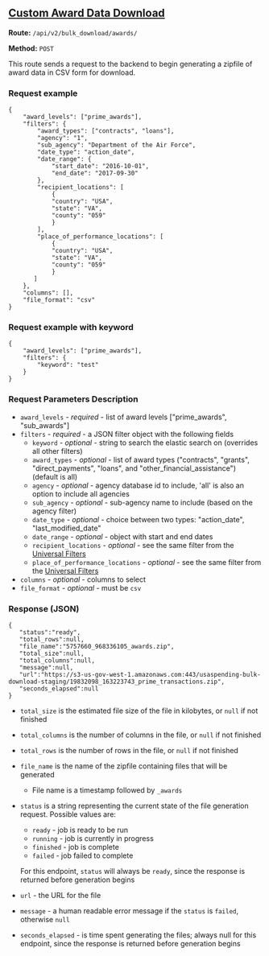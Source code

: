 ## [Custom Award Data Download](#Custom_Award_Data_Download)
**Route:** `/api/v2/bulk_download/awards/`

**Method:** `POST`

This route sends a request to the backend to begin generating a zipfile of award data in CSV form for download.

### Request example

```
{
    "award_levels": ["prime_awards"],
    "filters": {
        "award_types": ["contracts", "loans"],
        "agency": "1",
        "sub_agency": "Department of the Air Force",
        "date_type": "action_date",
        "date_range": {
            "start_date": "2016-10-01",
            "end_date": "2017-09-30"
        },
        "recipient_locations": [
            {
            "country": "USA",
            "state": "VA",
            "county": "059"
            }
        ],
        "place_of_performance_locations": [
            {
            "country": "USA",
            "state": "VA",
            "county": "059"
            }
       ]
    },
    "columns": [],
    "file_format": "csv"
}
```

### Request example with keyword

```
{
    "award_levels": ["prime_awards"],
    "filters": {
        "keyword": "test"
    }
}
```

### Request Parameters Description
* `award_levels` - *required* - list of award levels ["prime_awards", "sub_awards"]
* `filters` - *required* - a JSON filter object with the following fields
    * `keyword` - *optional* - string to search the elastic search on (overrides all other filters)
    * `award_types` - *optional* - list of award types ("contracts", "grants", "direct_payments", "loans", and "other_financial_assistance") (default is all)
    * `agency` - *optional* - agency database id to include, 'all' is also an option to include all agencies
    * `sub_agency` - *optional* - sub-agency name to include (based on the agency filter)
    * `date_type` - *optional* - choice between two types: "action_date", "last_modified_date"
    * `date_range` - *optional* - object with start and end dates
    * `recipient_locations` - *optional* - see the same filter from the [Universal Filters](https://github.com/fedspendingtransparency/usaspending-api/wiki/Search-Filters-v2-Documentation#award-id)
    * `place_of_performance_locations` - *optional* - see the same filter from the [Universal Filters](https://github.com/fedspendingtransparency/usaspending-api/wiki/Search-Filters-v2-Documentation#award-id)
* `columns` - *optional* - columns to select
* `file_format` - *optional* - must be `csv`

### Response (JSON)

```
{
   "status":"ready",
   "total_rows":null,
   "file_name":"5757660_968336105_awards.zip",
   "total_size":null,
   "total_columns":null,
   "message":null,
   "url":"https://s3-us-gov-west-1.amazonaws.com:443/usaspending-bulk-download-staging/19832098_163223743_prime_transactions.zip",
   "seconds_elapsed":null
}
```

* `total_size` is the estimated file size of the file in kilobytes, or `null` if not finished
* `total_columns` is the number of columns in the file, or `null` if not finished
* `total_rows` is the number of rows in the file, or `null` if not finished
* `file_name` is the name of the zipfile containing files that will be generated
    * File name is a timestamp followed by `_awards`
* `status` is a string representing the current state of the file generation request. Possible values are:
    * `ready` - job is ready to be run
    * `running` - job is currently in progress
    * `finished` - job is complete
    * `failed` - job failed to complete

  For this endpoint, `status` will always be `ready`, since the response is returned before generation begins
* `url` - the URL for the file
* `message` - a human readable error message if the `status` is `failed`, otherwise `null`
* `seconds_elapsed` - is time spent generating the files; always null for this endpoint, since the response is returned before generation begins

